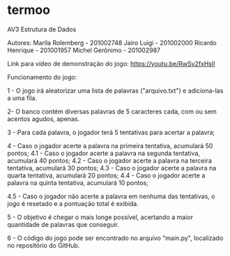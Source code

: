 # termoo
AV3 Estrutura de Dados

Autores: Marlla Rolemberg - 201002748
Jairo Luigi - 201002000
Ricardo Henrique - 201001957
Michel Gerônimo - 201002987

Link para vídeo de demonstração do jogo: https://youtu.be/RwSv2fxHslI

Funcionamento do jogo:

1 - O jogo irá aleatorizar uma lista de palavras ("arquivo.txt") e adiciona-las a uma fila.

2- O banco contém diversas palavras de 5 caracteres cada, com ou sem acentos agudos, apenas.

3 - Para cada palavra, o jogador terá 5 tentativas para acertar a palavra;

4 - Caso o jogador acerte a palavra na primeira tentativa, acumulará 50 pontos;
4.1 - Caso o jogador acerte a palavra na segunda tentativa, acumulará 40 pontos;
4.2 - Caso o jogador acerte a palavra na terceira tentativa, acumulará 30 pontos;
4.3 - Caso o jogador acerte a palavra na quarta tentativa, acumulará 20 pontos;
4.4 - Caso o jogador acerte a palavra na quinta tentativa, acumulará 10 pontos;

4.5 - Caso o jogador não acerte a palavra em nenhuma das tentativas, o jogo é resetado e a pontuação total é exibida.

5 - O objetivo é chegar o mais longe possível, acertando a maior quantidade de palavras que conseguir.

6 - O código do jogo pode ser encontrado no arquivo "main.py", localizado no repositório do GitHub. 



